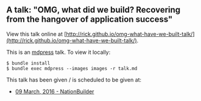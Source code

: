 ## A talk: "OMG, what did we build? Recovering from the hangover of application success"

View this talk online at [http://rick.github.io/omg-what-have-we-built-talk/](http://rick.github.io/omg-what-have-we-built-talk/).


This is an [mdpress](https://github.com/egonSchiele/mdpress) talk.  To view it locally:

```
$ bundle install
$ bundle exec mdpress --images images -r talk.md
```

This talk has been given / is scheduled to be given at:

 - [09 March, 2016 - NationBuilder](http://nationbuilder.com/omg_what_did_we_build)
